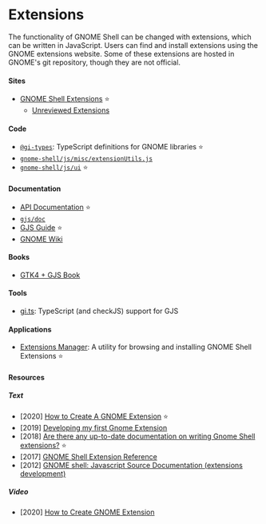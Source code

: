# Extensions

The functionality of GNOME Shell can be changed with extensions, which can be written in JavaScript. Users can find and install extensions using the GNOME extensions website. Some of these extensions are hosted in GNOME's git repository, though they are not official.

#### Sites
- [GNOME Shell Extensions](https://extensions.gnome.org) ⭐
  - [Unreviewed Extensions](https://extensions.gnome.org/review)

#### Code
- [`@gi-types`](https://www.npmjs.com/~ewlsh): TypeScript definitions for GNOME libraries ⭐
- [`gnome-shell/js/misc/extensionUtils.js`](https://gitlab.gnome.org/GNOME/gnome-shell/-/blob/main/js/misc/extensionUtils.js)
- [`gnome-shell/js/ui`](https://gitlab.gnome.org/GNOME/gnome-shell/-/tree/main/js/ui) ⭐

#### Documentation
- [API Documentation](https://gjs-docs.gnome.org) ⭐
- [`gjs/doc`](https://gitlab.gnome.org/GNOME/gjs/-/tree/master/doc)
- [GJS Guide](https://gjs.guide) ⭐
- [GNOME Wiki](https://wiki.gnome.org/Projects/GnomeShell/Extensions)

#### Books
- [GTK4 + GJS Book](https://rmnvgr.gitlab.io/gtk4-gjs-book)

#### Tools
- [gi.ts](https://gitlab.gnome.org/ewlsh/gi.ts): TypeScript (and checkJS) support for GJS

#### Applications
- [Extensions Manager](https://github.com/mjakeman/extension-manager): A utility for browsing and installing GNOME Shell Extensions ⭐

#### Resources

##### Text
- \[2020\] [How to Create A GNOME Extension](https://www.codeproject.com/Articles/5271677/How-to-Create-A-GNOME-Extension) ⭐
- \[2019\] [Developing my first Gnome Extension](https://medium.com/@baymac/using-sqlite-in-gnome-extension-c499661d9bd5)
- \[2018\] [Are there any up-to-date documentation on writing Gnome Shell extensions?](https://www.reddit.com/r/gnome/comments/9z79ra/are_there_any_uptodate_documentation_on_writing) ⭐
- \[2017\] [GNOME Shell Extension Reference](https://github.com/julio641742/gnome-shell-extension-reference)
- \[2012\] [GNOME shell: Javascript Source Documentation (extensions development)](https://mathematicalcoffee.blogspot.com/2012/09/gnome-shell-javascript-source.html)

##### Video
- \[2020\] [How to Create GNOME Extension](https://www.youtube.com/playlist?list=PLr3kuDAFECjZhW-p56BoVB7SubdUHBVQT)
